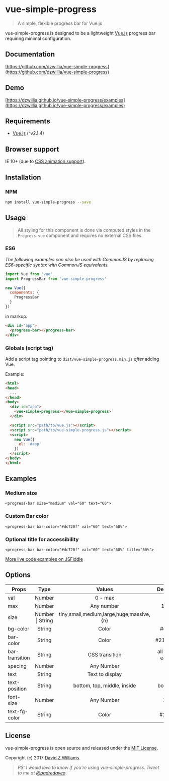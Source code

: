 # vue-simple-progress
> A simple, flexible progress bar for Vue.js

vue-simple-progress is designed to be a lightweight [Vue.js](http://vuejs.org) progress bar requiring minimal configuration.

## Documentation

[https://github.com/dzwillia/vue-simple-progress](https://github.com/dzwillia/vue-simple-progress)

## Demo

[https://dzwillia.github.io/vue-simple-progress/examples](https://dzwillia.github.io/vue-simple-progress/examples)

## Requirements
* [Vue.js](http://vuejs.org/) (^v2.1.4)

## Browser support
IE 10+ (due to [CSS animation support](https://caniuse.com/#feat=css-animation)).

## Installation

### NPM

```bash
npm install vue-simple-progress --save
```

## Usage
> All styling for this component is done via computed styles in the `Progress.vue` component and requires no external CSS files.

### ES6

*The following examples can also be used with CommonJS by replacing ES6-specific syntax with CommonJS equivalents.*

```js
import Vue from 'vue'
import ProgressBar from 'vue-simple-progress'

new Vue({
  components: {
    ProgressBar
  }
})
```

in markup:

```html
<div id="app">
  <progress-bar></progress-bar>
</div>
```

### Globals (script tag)

Add a script tag pointing to `dist/vue-simple-progress.min.js` *after* adding Vue.

Example:

```html
<html>
<head>
  ...
</head>
<body>
  <div id="app">
    <vue-simple-progress></vue-simple-progress>
  </div>

  <script src="path/to/vue.js"></script>
  <script src="path/to/vue-simple-progress.js"></script>
  <script>
    new Vue({
      el: '#app'
    })
  </script>
</body>
</html>
```

## Examples

### Medium size
```
<progress-bar size="medium" val="60" text="60">
```

### Custom Bar color
```
<progress-bar bar-color="#dc720f" val="60" text="60%">
```

### Optional title for accessibility
```
<progress-bar bar-color="#dc720f" val="60" text="60%" title="60%">
```

[More live code examples on JSFiddle](http://jsfiddle.net/dzwillia/47pvcjs9)

## Options
| Props          | Type             | Values                                   | Default |
| -------------- |:----------------:|:----------------------------------------:| :-----: |
| val            | Number           | 0 - max                                  | 0       |
| max            | Number           | Any number                               | 100     |
| size           | Number \| String | tiny,small,medium,large,huge,massive,{n} | 3       |
| bg-color       | String           | Color                                    | #eee    |
| bar-color      | String           | Color                                    | #2196f3 |
| bar-transition | String           | CSS transition                     | all 0.5s ease |
| spacing        | Number           | Any Number                               | 4       |
| text           | String           | Text to display                          |   ""    |
| text-position  | String           | bottom, top, middle, inside              | bottom  |
| font-size      | Number           | Any Number                               | 13      |
| text-fg-color  | String           | Color                                    | #222    |

## License
vue-simple-progress is open source and released under the [MIT License](LICENSE).

Copyright (c) 2017 [David Z Williams](https://twitter.com/padredaveo).

> *PS: I would love to know if you're using vue-simple-progress. Tweet to me at [@padredaveo](https://twitter.com/padredaveo)*.


